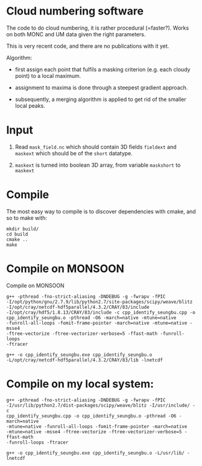 # Cloud numbering software

The code to do cloud numbering, it is rather procedural (=faster?). Works on
both MONC and UM data given the right parameters.

This is very recent code, and there are no publications with it yet. 

Algorithm:

- first assign each point that fulfils a masking criterion (e.g. each cloudy
point) to a local maximum.

- assignment to maxima is done through a steepest gradient approach. 

- subsequently, a merging algorithm is applied to get rid of the smaller local
peaks.

# Input

1. Read `mask_field.nc` which should contain 3D fields `fieldext` and `maskext`
which should be of the `short` datatype.

2. `maskext` is turned into boolean 3D array, from variable `maskshort` to
`maskext`

# Compile

The most easy way to compile is to discover dependencies with cmake, and so to
make with:

    mkdir build/
    cd build
    cmake ..
    make


# Compile on MONSOON

Compile on MONSOON

    g++ -pthread -fno-strict-aliasing -DNDEBUG -g -fwrapv -fPIC
    -I/opt/python/gnu/2.7.9/lib/python2.7/site-packages/scipy/weave/blitz
    -I/opt/cray/netcdf-hdf5parallel/4.3.2/CRAY/83/include
    -I/opt/cray/hdf5/1.8.13/CRAY/83/include -c cpp_identify_seungbu.cpp -o
    cpp_identify_seungbu.o -pthread -O6 -march=native -mtune=native
    -funroll-all-loops -fomit-frame-pointer -march=native -mtune=native -msse4
    -ftree-vectorize -ftree-vectorizer-verbose=5 -ffast-math -funroll-loops
    -ftracer
    
    g++ -o cpp_identify_seungbu.exe cpp_identify_seungbu.o
    -L/opt/cray/netcdf-hdf5parallel/4.3.2/CRAY/83/lib -lnetcdf

# Compile on my local system: 

    g++ -pthread -fno-strict-aliasing -DNDEBUG -g -fwrapv -fPIC
    -I/usr/lib/python2.7/dist-packages/scipy/weave/blitz -I/usr/include/ -c
    cpp_identify_seungbu.cpp -o cpp_identify_seungbu.o -pthread -O6 -march=native
    -mtune=native -funroll-all-loops -fomit-frame-pointer -march=native
    -mtune=native -msse4 -ftree-vectorize -ftree-vectorizer-verbose=5 -ffast-math
    -funroll-loops -ftracer 
    
    g++ -o cpp_identify_seungbu.exe cpp_identify_seungbu.o -L/usr/lib/ -lnetcdf
